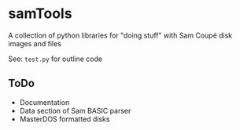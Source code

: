 # samTools

A collection of python libraries for "doing stuff" with Sam Coupé disk images and files

See: `test.py` for outline code

## ToDo

* Documentation
* Data section of Sam BASIC parser
* MasterDOS formatted disks